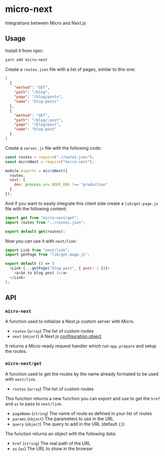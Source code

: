 # micro-next

Integrations between Micro and Next.js

## Usage

Install it from npm:

```bash
yarn add micro-next
```

Create a `routes.json` file with a list of pages, similar to this one:

```json
[
  {
    "method": "GET",
    "path": "/blog",
    "page": "/blog/posts",
    "name": "blog-posts"
  },
  {
    "method": "GET",
    "path": "/blog/:post",
    "page": "/blog/post",
    "name": "blog-post"
  }
]
```

Create a `server.js` file with the following code:

```js
const routes = require("./routes.json");
const microNext = require("micro-next");

module.exports = microNext({
  routes,
  next: {
    dev: process.env.NODE_ENV !== "production"
  }
});
```

And if you want to easily integrate this client side create a `lib/get-page.js` file with the following content:

```js
import get from "micro-next/get";
import routes from "../routes.json";

export default get(routes);
```

Now you can use it with `next/link`:

```js
import Link from "next/link";
import getPage from "lib/get-page.js";

export default () => (
  <Link {...getPage("blog-post", { post: 1 })}>
    <a>Go to blog post 1</a>
  </Link>
);
```

## API

### `micro-next`

A function used to initialize a Next.js custom server with Micro.

* `routes` (`array`) The list of custom routes
* `next` (`object`) A Next.js [configuration object](https://github.com/zeit/next.js#custom-server-and-routing)

It returns a Micro-ready request handler which run `app.prepare` and setup the routes.

### `micro-next/get`

A function used to get the routes by the name already formated to be used with `next/link`.

* `routes` (`array`) The list of custom routes

This function returns a new function you can export and use to get the `href` and `as` to pass to `next/link`.

* `pageName` (`string`) The name of route as defined in your list of routes
* `params` (`object`) The parameters to use in the URL
* `query` (`object`) The query to add in the URL (default `{}`)

The function returns an object with the following data:

* `href` (`string`) The real path of the URL
* `as` (`as`) The URL to show in the browser
